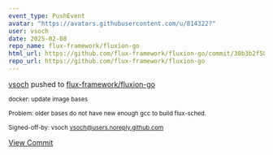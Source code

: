 ```yaml
---
event_type: PushEvent
avatar: "https://avatars.githubusercontent.com/u/814322?"
user: vsoch
date: 2025-02-08
repo_name: flux-framework/fluxion-go
html_url: https://github.com/flux-framework/fluxion-go/commit/30b3b2f582544c0f305bb7394848c5b09a5db053
repo_url: https://github.com/flux-framework/fluxion-go
---
```


<a href='https://github.com/vsoch' target='_blank'>vsoch</a> pushed to <a href='https://github.com/flux-framework/fluxion-go' target='_blank'>flux-framework/fluxion-go</a>

<small>docker: update image bases

Problem: older bases do not have new enough
gcc to build flux-sched.

Signed-off-by: vsoch <vsoch@users.noreply.github.com></small>

<a href='https://github.com/flux-framework/fluxion-go/commit/30b3b2f582544c0f305bb7394848c5b09a5db053' target='_blank'>View Commit</a>
